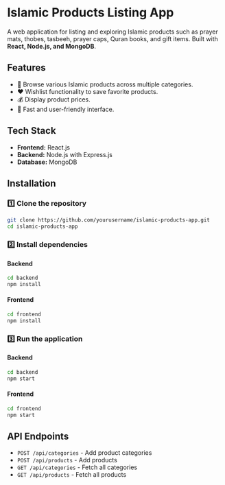 # Islamic Products Listing App

A web application for listing and exploring Islamic products such as prayer mats, thobes, tasbeeh, prayer caps, Quran books, and gift items. Built with **React, Node.js, and MongoDB**.

## Features
- 📌 Browse various Islamic products across multiple categories.
- ❤️ Wishlist functionality to save favorite products.
- 💰 Display product prices.
- 🚀 Fast and user-friendly interface.

## Tech Stack
- **Frontend:** React.js
- **Backend:** Node.js with Express.js
- **Database:** MongoDB

## Installation
### 1️⃣ Clone the repository
```sh
git clone https://github.com/yourusername/islamic-products-app.git
cd islamic-products-app
```

### 2️⃣ Install dependencies
#### Backend
```sh
cd backend
npm install
```
#### Frontend
```sh
cd frontend
npm install
```

### 3️⃣ Run the application
#### Backend
```sh
cd backend
npm start
```
#### Frontend
```sh
cd frontend
npm start
```

## API Endpoints
- `POST /api/categories` - Add product categories
- `POST /api/products` - Add products
- `GET /api/categories` - Fetch all categories
- `GET /api/products` - Fetch all products
